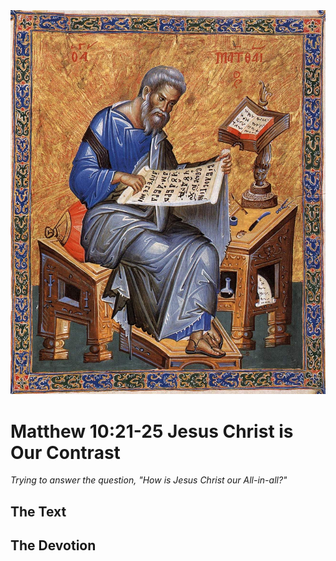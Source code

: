 <img class="intro-right" src="../images/art-matthew.jpg">

# Matthew 10:21-25 Jesus Christ is Our Contrast

*Trying to answer the question, "How is Jesus Christ our All-in-all?"*

## The Text

## The Devotion